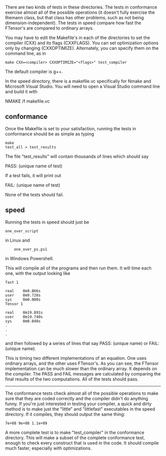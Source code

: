 There are two kinds of tests in these directories.  The tests in
conformance exercise almost all of the possible operations (it doesn't
fully exercise the Riemann class, but that class has other problems,
such as not being dimension-independent).  The tests in speed compare
how fast the FTensor's are compared to ordinary arrays.

You may have to edit the Makefile's in each of the directories to set
the compiler (CXX) and its flags (CXXFLAGS).  You can set optimization
options only by changing (CXXOPTIMIZE).  Alternately, you can specify
them on the command line, as in

	make CXX=<compiler> CXXOPTIMIZE="<flags>" test_compiler

The default compiler is g++.

In the speed directory, there is a makefile.vc specifically for Nmake
and Microsoft Visual Studio.  You will need to open a Visual Studio
command line and build it with

  NMAKE /f makefile.vc

conformance
-----------

Once the Makefile is set to your satisfaction, running the tests in
conformance should be as simple as typing

	make
	test_all > test_results

The file "test_results" will contain thousands of lines which should
say

PASS: (unique name of test)

If a test fails, it will print out

FAIL: (unique name of test)

None of the tests should fail.


speed
-----

Running the tests in speed should just be

	one_over_script

in Linux and

        one_over_ps.ps1

in Windows Powershell.

This will compile all of the programs and then run them.  It will time
each one, with the output looking like

	fast 1
	
	real    0m9.866s
	user    0m9.720s
	sys     0m0.000s
	Tensor 1
	
	real    0m19.891s
	user    0m19.740s
	sys     0m0.040s
	.
	.
	.

and then followed by a series of lines that say PASS: (unique name) or
FAIL:(unique name).

This is timing two different implementations of an equation.  One uses
ordinary arrays, and the other uses FTensor's.  As you can see, the
FTensor implementation can be much slower than the ordinary array.  It
depends on the compiler.  The PASS and FAIL messages are calculated by
comparing the final results of the two computations.  All of the tests
should pass.

---------------------------

The conformance tests check almost all of the possible operations to
make sure that they are coded correctly and the compiler didn't do
anything funny.  If you're just interested in testing your compiler, a
quick and dirty method is to make just the "little" and "littlefast"
executables in the speed directory.  If it compiles, they should
output the same thing:

	7e+08 9e+08 1.1e+09

A more complete test is to make "test_compiler" in the conformance
directory.  This will make a subset of the complete conformance test,
enough to check every construct that is used in the code.  It should
compile much faster, especially with optimizations.

